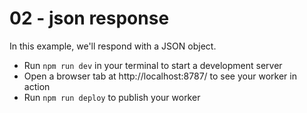 # 02 - json response

In this example, we'll respond with a JSON object.

- Run `npm run dev` in your terminal to start a development server
- Open a browser tab at http://localhost:8787/ to see your worker in action
- Run `npm run deploy` to publish your worker
